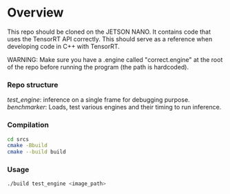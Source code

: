 # Overview

This repo should be cloned on the JETSON NANO. It contains code that uses the TensorRT API correctly. This should serve as a reference when developing code in C++ with TensorRT.

WARNING: Make sure you have a .engine called "correct.engine" at the root of the repo before running the program (the path is hardcoded).

### Repo structure
*test_engine*: inference on a single frame for debugging purpose.
*benchmarker*: Loads, test various engines and their timing to run inference.

### Compilation
```bash
cd srcs
cmake -Bbuild
cmake --build build
```

### Usage
```bash
./build test_engine <image_path>
```
